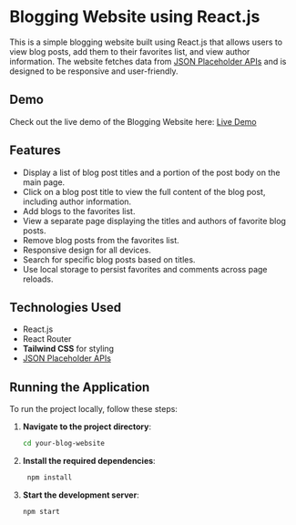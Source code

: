 # Blogging Website using React.js

This is a simple blogging website built using React.js that allows users to view blog posts, add them to their favorites list, and view author information. The website fetches data from [JSON Placeholder APIs](https://jsonplaceholder.typicode.com/) and is designed to be responsive and user-friendly.

## Demo

Check out the live demo of the Blogging Website here: [Live Demo](https://blogging-website-44501.web.app/)

## Features

- Display a list of blog post titles and a portion of the post body on the main page.
- Click on a blog post title to view the full content of the blog post, including author information.
- Add blogs to the favorites list.
- View a separate page displaying the titles and authors of favorite blog posts.
- Remove blog posts from the favorites list.
- Responsive design for all devices.
- Search for specific blog posts based on titles.
- Use local storage to persist favorites and comments across page reloads.

## Technologies Used

- React.js
- React Router
- **Tailwind CSS** for styling
- [JSON Placeholder APIs](https://jsonplaceholder.typicode.com/)

## Running the Application

To run the project locally, follow these steps:

1. **Navigate to the project directory**:

   ```sh
   cd your-blog-website
2. **Install the required dependencies**:
   ```sh
    npm install
3. **Start the development server**:
   ```sh
   npm start

